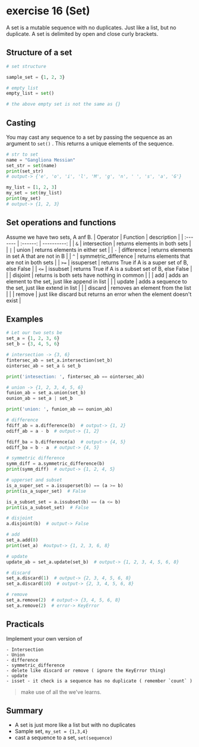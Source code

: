 # exercise 16 (Set)
A set is a mutable sequence with no duplicates. Just like a list, but no duplicate. A set is delimited by open and close curly brackets.

## Structure of a set

``` python
# set structure

sample_set = {1, 2, 3}

# empty list
empty_list = set()

# the above empty set is not the same as {}
```

## Casting

You may cast any sequence to a set by passing the sequence as an argument to `set()` . This returns a unique elements of the sequence.

``` python
# str to set
name = "Gangliona Messian"
set_str = set(name)
print(set_str)
# output-> {'e', 'o', 'i', 'l', 'M', 'g', 'n', ' ', 's', 'a', 'G'}

my_list = [1, 2, 3]
my_set = set(my_list)
print(my_set)
# output-> {1, 2, 3}
```

## Set operations and functions

Assume we have two sets, A anf B.
| Operator | Function      | description |
| :------- | :------:      | ----------: |
| `&` | intersection  | returns elements in both sets |
| `|` | union         | returns elements in either set |
| `-` | difference    | returns elements in set A that are not in B |
| `^` | symmetric_difference | returns elements that are not in both sets |
| `>=` | issuperset    | returns True if A is a super set of B, else False |
| `<=` | issubset      | returns True if A is a subset set of B, else False |
|      | disjoint      | returns is both sets have nothing in common |
|          | add           | adds an element to the set, just like append in list |
|          | update        | adds a sequence to the set, just like extend in list |
|          | discard       | removes an element from the list                     |
|          | remove        | just like discard but returns an error when the element doesn't exist |

## Examples

``` python
# Let our two sets be
set_a = {1, 2, 3, 6}
set_b = {3, 4, 5, 6}

# intersection -> {3, 6}
fintersec_ab = set_a.intersection(set_b)
ointersec_ab = set_a & set_b

print('intesection: ', fintersec_ab == ointersec_ab)

# union -> {1, 2, 3, 4, 5, 6}
funion_ab = set_a.union(set_b)
ounion_ab = set_a | set_b

print('union: ', funion_ab == ounion_ab)

# difference
fdiff_ab = a.difference(b)  # output-> {1, 2}
odiff_ab = a - b  # output-> {1, 2}

fdiff_ba = b.difference(a)  # output-> {4, 5}
odiff_ba = b - a  # output-> {4, 5}

# symmetric difference
symm_diff = a.symmetric_difference(b)
print(symm_diff)  # output-> {1, 2, 4, 5}

# upperset and subset
is_a_super_set = a.issuperset(b) == (a >= b)
print(is_a_super_set)  # False

is_a_subset_set = a.issubset(b) == (a <= b)
print(is_a_subset_set)  # False

# disjoint
a.disjoint(b)  # output-> False

# add
set_a.add(8)
print(set_a)  #output-> {1, 2, 3, 6, 8}

# update
update_ab = set_a.update(set_b)  # output-> {1, 2, 3, 4, 5, 6, 8}

# discard
set_a.discard(1)  # output-> {2, 3, 4, 5, 6, 8}
set_a.discard(10)  # output-> {2, 3, 4, 5, 6, 8}

# remove
set_a.remove(2)  # output-> {3, 4, 5, 6, 8}
set_a.remove(2)  # error-> KeyError
```

## Practicals

Implement your own version of 

    - Intersection
    - Union
    - difference
    - symmetric_difference
    - delete like discard or remove ( ignore the KeyError thing)
    - update
    - isset - it check is a sequence has no duplicate ( remember `count` )

> make use of all the we've learns.

## Summary

* A set is just more like a list but with no duplicates
* Sample set, `my_set = {1,3,4}` 
* cast a sequence to a set, `set(sequence)` 

